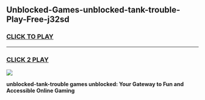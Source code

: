 
## Unblocked-Games-unblocked-tank-trouble-Play-Free-j32sd
<h3>
<a href="https://premium76.site?title=unblocked-tank-trouble&ref=20M">CLICK TO PLAY</a></h3>
<hr>

<h3>
<a href="https://premium76.site?title=unblocked-tank-trouble&ref=20M">CLICK 2 PLAY</a>
  
</h3>

<a href="https://premium76.site?title=unblocked-tank-trouble&ref=19M"><img src="https://clearcache.store/games.png"></a>


**unblocked-tank-trouble games unblocked: Your Gateway to Fun and Accessible Online Gaming**
